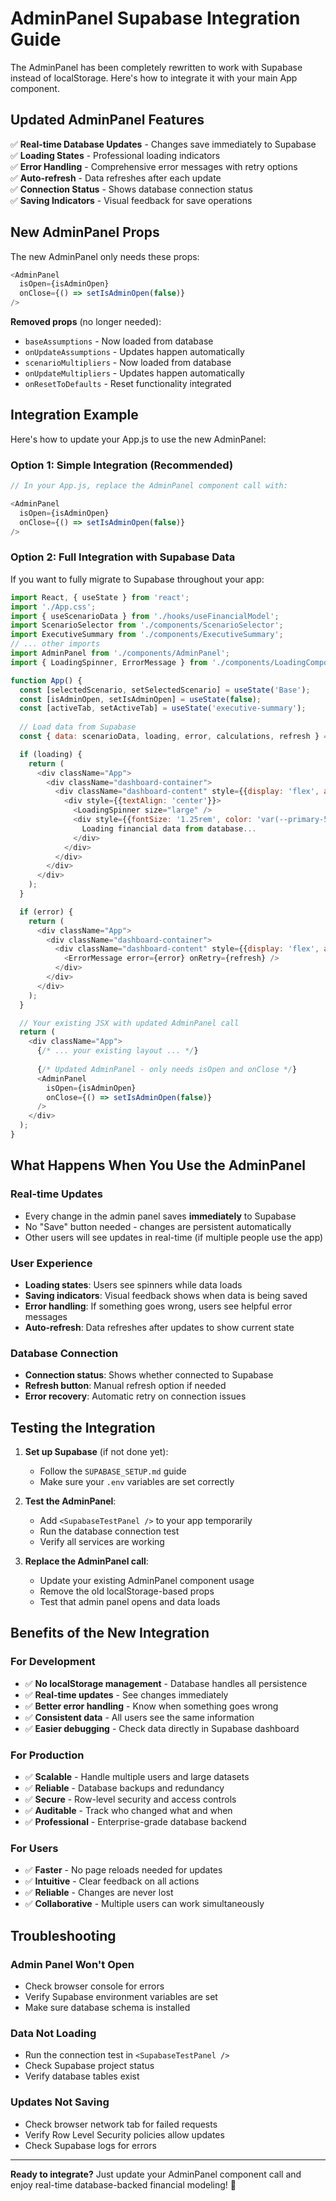 # AdminPanel Supabase Integration Guide

The AdminPanel has been completely rewritten to work with Supabase instead of localStorage. Here's how to integrate it with your main App component.

## Updated AdminPanel Features

✅ **Real-time Database Updates** - Changes save immediately to Supabase  
✅ **Loading States** - Professional loading indicators  
✅ **Error Handling** - Comprehensive error messages with retry options  
✅ **Auto-refresh** - Data refreshes after each update  
✅ **Connection Status** - Shows database connection status  
✅ **Saving Indicators** - Visual feedback for save operations  

## New AdminPanel Props

The new AdminPanel only needs these props:

```javascript
<AdminPanel 
  isOpen={isAdminOpen}
  onClose={() => setIsAdminOpen(false)}
/>
```

**Removed props** (no longer needed):
- `baseAssumptions` - Now loaded from database
- `onUpdateAssumptions` - Updates happen automatically  
- `scenarioMultipliers` - Now loaded from database
- `onUpdateMultipliers` - Updates happen automatically
- `onResetToDefaults` - Reset functionality integrated

## Integration Example

Here's how to update your App.js to use the new AdminPanel:

### Option 1: Simple Integration (Recommended)

```javascript
// In your App.js, replace the AdminPanel component call with:

<AdminPanel 
  isOpen={isAdminOpen}
  onClose={() => setIsAdminOpen(false)}
/>
```

### Option 2: Full Integration with Supabase Data

If you want to fully migrate to Supabase throughout your app:

```javascript
import React, { useState } from 'react';
import './App.css';
import { useScenarioData } from './hooks/useFinancialModel';
import ScenarioSelector from './components/ScenarioSelector';
import ExecutiveSummary from './components/ExecutiveSummary';
// ... other imports
import AdminPanel from './components/AdminPanel';
import { LoadingSpinner, ErrorMessage } from './components/LoadingComponents';

function App() {
  const [selectedScenario, setSelectedScenario] = useState('Base');
  const [isAdminOpen, setIsAdminOpen] = useState(false);
  const [activeTab, setActiveTab] = useState('executive-summary');
  
  // Load data from Supabase
  const { data: scenarioData, loading, error, calculations, refresh } = useScenarioData(selectedScenario);

  if (loading) {
    return (
      <div className="App">
        <div className="dashboard-container">
          <div className="dashboard-content" style={{display: 'flex', alignItems: 'center', justifyContent: 'center', height: '100vh'}}>
            <div style={{textAlign: 'center'}}>
              <LoadingSpinner size="large" />
              <div style={{fontSize: '1.25rem', color: 'var(--primary-500)', fontWeight: '600', marginTop: '1rem'}}>
                Loading financial data from database...
              </div>
            </div>
          </div>
        </div>
      </div>
    );
  }

  if (error) {
    return (
      <div className="App">
        <div className="dashboard-container">
          <div className="dashboard-content" style={{display: 'flex', alignItems: 'center', justifyContent: 'center', height: '100vh'}}>
            <ErrorMessage error={error} onRetry={refresh} />
          </div>
        </div>
      </div>
    );
  }

  // Your existing JSX with updated AdminPanel call
  return (
    <div className="App">
      {/* ... your existing layout ... */}
      
      {/* Updated AdminPanel - only needs isOpen and onClose */}
      <AdminPanel 
        isOpen={isAdminOpen}
        onClose={() => setIsAdminOpen(false)}
      />
    </div>
  );
}
```

## What Happens When You Use the AdminPanel

### Real-time Updates
- Every change in the admin panel saves **immediately** to Supabase
- No "Save" button needed - changes are persistent automatically
- Other users will see updates in real-time (if multiple people use the app)

### User Experience
- **Loading states**: Users see spinners while data loads
- **Saving indicators**: Visual feedback shows when data is being saved
- **Error handling**: If something goes wrong, users see helpful error messages
- **Auto-refresh**: Data refreshes after updates to show current state

### Database Connection
- **Connection status**: Shows whether connected to Supabase
- **Refresh button**: Manual refresh option if needed
- **Error recovery**: Automatic retry on connection issues

## Testing the Integration

1. **Set up Supabase** (if not done yet):
   - Follow the `SUPABASE_SETUP.md` guide
   - Make sure your `.env` variables are set correctly

2. **Test the AdminPanel**:
   - Add `<SupabaseTestPanel />` to your app temporarily
   - Run the database connection test
   - Verify all services are working

3. **Replace the AdminPanel call**:
   - Update your existing AdminPanel component usage
   - Remove the old localStorage-based props
   - Test that admin panel opens and data loads

## Benefits of the New Integration

### For Development
- ✅ **No localStorage management** - Database handles all persistence
- ✅ **Real-time updates** - See changes immediately
- ✅ **Better error handling** - Know when something goes wrong
- ✅ **Consistent data** - All users see the same information
- ✅ **Easier debugging** - Check data directly in Supabase dashboard

### For Production
- ✅ **Scalable** - Handle multiple users and large datasets
- ✅ **Reliable** - Database backups and redundancy
- ✅ **Secure** - Row-level security and access controls
- ✅ **Auditable** - Track who changed what and when
- ✅ **Professional** - Enterprise-grade database backend

### For Users
- ✅ **Faster** - No page reloads needed for updates
- ✅ **Intuitive** - Clear feedback on all actions
- ✅ **Reliable** - Changes are never lost
- ✅ **Collaborative** - Multiple users can work simultaneously

## Troubleshooting

### Admin Panel Won't Open
- Check browser console for errors
- Verify Supabase environment variables are set
- Make sure database schema is installed

### Data Not Loading
- Run the connection test in `<SupabaseTestPanel />`
- Check Supabase project status
- Verify database tables exist

### Updates Not Saving
- Check browser network tab for failed requests
- Verify Row Level Security policies allow updates
- Check Supabase logs for errors

---

**Ready to integrate?** Just update your AdminPanel component call and enjoy real-time database-backed financial modeling! 🚀